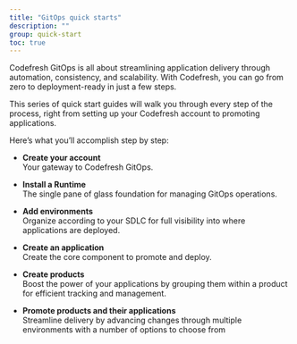 ```yaml
---
title: "GitOps quick starts"
description: ""
group: quick-start
toc: true
---
```







Codefresh GitOps is all about streamlining application delivery through automation, consistency, and scalability. With Codefresh, you can go from zero to deployment-ready in just a few steps.

This series of quick start guides will walk you through every step of the process, right from setting up your Codefresh account to promoting applications.

Here’s what you’ll accomplish step by step:

* **Create your account**  
  Your gateway to Codefresh GitOps.

* **Install a Runtime**   
  The single pane of glass foundation for managing GitOps operations.

* **Add environments**   
  Organize according to your SDLC for full visibility into where applications are deployed.

* **Create an application**   
  Create the core component to promote and deploy.

* **Create products**   
  Boost the power of your applications by grouping them within a product for efficient tracking and management.

* **Promote products and their applications**  
  Streamline delivery by advancing changes through multiple environments with a number of options to choose from









